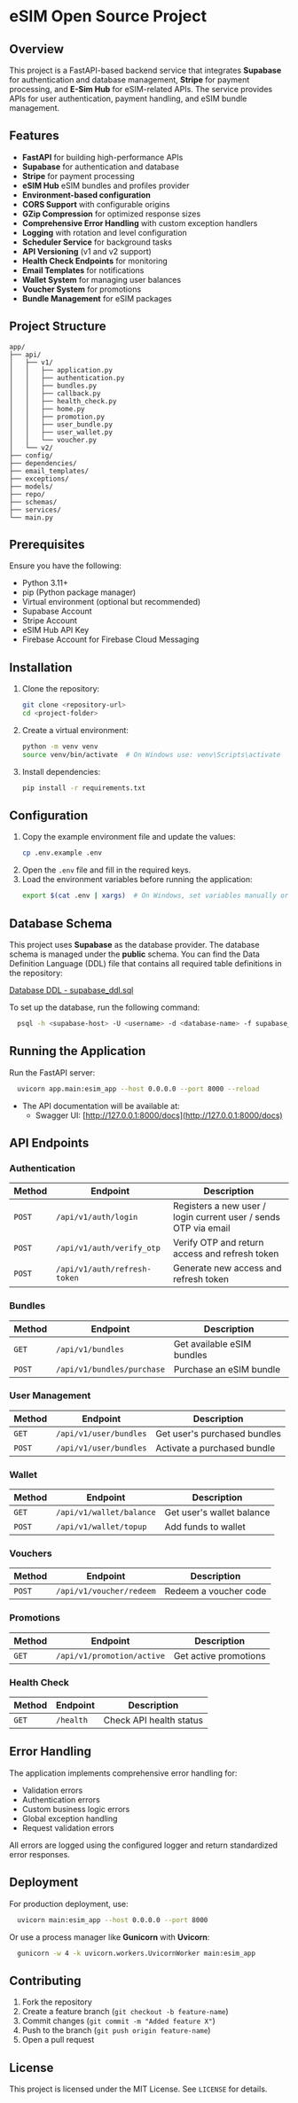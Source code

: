 # eSIM Open Source Project

## Overview

This project is a FastAPI-based backend service that integrates **Supabase** for authentication and database management,
**Stripe** for payment processing, and **E-Sim Hub** for eSIM-related APIs. The service provides APIs for user
authentication, payment handling, and eSIM bundle management.

## Features

- **FastAPI** for building high-performance APIs
- **Supabase** for authentication and database
- **Stripe** for payment processing
- **eSIM Hub** eSIM bundles and profiles provider
- **Environment-based configuration**
- **CORS Support** with configurable origins
- **GZip Compression** for optimized response sizes
- **Comprehensive Error Handling** with custom exception handlers
- **Logging** with rotation and level configuration
- **Scheduler Service** for background tasks
- **API Versioning** (v1 and v2 support)
- **Health Check Endpoints** for monitoring
- **Email Templates** for notifications
- **Wallet System** for managing user balances
- **Voucher System** for promotions
- **Bundle Management** for eSIM packages

## Project Structure

```
app/
├── api/
│   ├── v1/
│   │   ├── application.py
│   │   ├── authentication.py
│   │   ├── bundles.py
│   │   ├── callback.py
│   │   ├── health_check.py
│   │   ├── home.py
│   │   ├── promotion.py
│   │   ├── user_bundle.py
│   │   ├── user_wallet.py
│   │   └── voucher.py
│   └── v2/
├── config/
├── dependencies/
├── email_templates/
├── exceptions/
├── models/
├── repo/
├── schemas/
├── services/
└── main.py
```

## Prerequisites

Ensure you have the following:

- Python 3.11+
- pip (Python package manager)
- Virtual environment (optional but recommended)
- Supabase Account
- Stripe Account
- eSIM Hub API Key
- Firebase Account for Firebase Cloud Messaging

## Installation

1. Clone the repository:
   ```sh
   git clone <repository-url>
   cd <project-folder>
   ```
2. Create a virtual environment:
   ```sh
   python -m venv venv
   source venv/bin/activate  # On Windows use: venv\Scripts\activate
   ```
3. Install dependencies:
   ```sh
   pip install -r requirements.txt
   ```

## Configuration

1. Copy the example environment file and update the values:
   ```sh
   cp .env.example .env
   ```
2. Open the `.env` file and fill in the required keys.
3. Load the environment variables before running the application:
   ```sh
   export $(cat .env | xargs)  # On Windows, set variables manually or use dotenv
   ```

## Database Schema

This project uses **Supabase** as the database provider. The database schema is managed under the **public** schema. You
can find the Data Definition Language (DDL) file that contains all required table definitions in the repository:

[Database DDL - supabase_ddl.sql](./supabase_ddl.sql)

To set up the database, run the following command:

```sh
  psql -h <supabase-host> -U <username> -d <database-name> -f supabase_ddl.sql
```

## Running the Application

Run the FastAPI server:

```sh
  uvicorn app.main:esim_app --host 0.0.0.0 --port 8000 --reload
```

- The API documentation will be available at:
    - Swagger UI: [http://127.0.0.1:8000/docs](http://127.0.0.1:8000/docs)

## API Endpoints

### Authentication
| Method | Endpoint                     | Description                                                     |
|--------|------------------------------|-----------------------------------------------------------------|
| `POST` | `/api/v1/auth/login`         | Registers a new user / login current user / sends OTP via email |
| `POST` | `/api/v1/auth/verify_otp`    | Verify OTP and return access and refresh token                  |
| `POST` | `/api/v1/auth/refresh-token` | Generate new access and refresh token                           |

### Bundles
| Method | Endpoint                     | Description                                |
|--------|------------------------------|--------------------------------------------|
| `GET`  | `/api/v1/bundles`           | Get available eSIM bundles                 |
| `POST` | `/api/v1/bundles/purchase`  | Purchase an eSIM bundle                    |

### User Management
| Method | Endpoint                     | Description                                |
|--------|------------------------------|--------------------------------------------|
| `GET`  | `/api/v1/user/bundles`      | Get user's purchased bundles               |
| `POST` | `/api/v1/user/bundles`      | Activate a purchased bundle                |

### Wallet
| Method | Endpoint                     | Description                                |
|--------|------------------------------|--------------------------------------------|
| `GET`  | `/api/v1/wallet/balance`    | Get user's wallet balance                  |
| `POST` | `/api/v1/wallet/topup`      | Add funds to wallet                        |

### Vouchers
| Method | Endpoint                     | Description                                |
|--------|------------------------------|--------------------------------------------|
| `POST` | `/api/v1/voucher/redeem`    | Redeem a voucher code                      |

### Promotions
| Method | Endpoint                     | Description                                |
|--------|------------------------------|--------------------------------------------|
| `GET`  | `/api/v1/promotion/active`  | Get active promotions                      |

### Health Check
| Method | Endpoint                     | Description                                |
|--------|------------------------------|--------------------------------------------|
| `GET`  | `/health`                   | Check API health status                    |

## Error Handling

The application implements comprehensive error handling for:
- Validation errors
- Authentication errors
- Custom business logic errors
- Global exception handling
- Request validation errors

All errors are logged using the configured logger and return standardized error responses.

## Deployment

For production deployment, use:

```sh
  uvicorn main:esim_app --host 0.0.0.0 --port 8000
```

Or use a process manager like **Gunicorn** with **Uvicorn**:

```sh
  gunicorn -w 4 -k uvicorn.workers.UvicornWorker main:esim_app
```

## Contributing

1. Fork the repository
2. Create a feature branch (`git checkout -b feature-name`)
3. Commit changes (`git commit -m "Added feature X"`)
4. Push to the branch (`git push origin feature-name`)
5. Open a pull request

## License

This project is licensed under the MIT License. See `LICENSE` for details.

